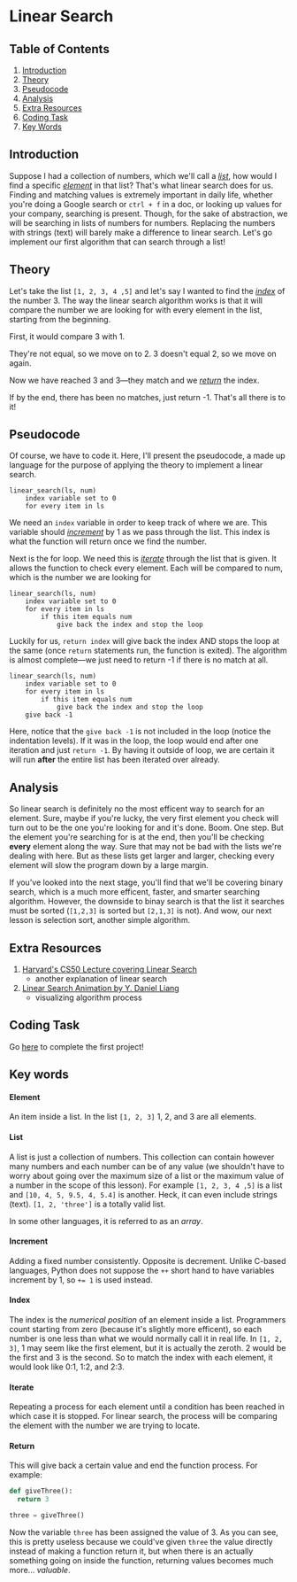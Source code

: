 # Linear Search

## Table of Contents
1. [Introduction](#introduction "Why the heck is this important?")
2. [Theory](#theory "Alright, how the heck do I do this?")
3. [Pseudocode](#pseudocode "Let's kinda code this!")
4. [Analysis](#analysis "A bit info")
5. [Extra Resources](#extra-resources "Wanna learn more!")
6. [Coding Task](#coding-task "Coding challenge")
7. [Key Words](#key-words "Important terms")

## Introduction
Suppose I had a collection of numbers, which we'll call a [*list*](#list "collection of numbers"), how would I find a specific [*element*](element "just an item") in that list? That's what linear search does for us. Finding and matching values is extremely important in daily life, whether you're doing a Google search or ```ctrl + f``` in a doc, or looking up values for your company, searching is present. Though, for the sake of abstraction, we will be searching in lists of numbers for numbers. Replacing the numbers with strings (text) will barely make a difference to linear search. Let's go implement our first algorithm that can search through a list!

## Theory
Let's take the list ```[1, 2, 3, 4 ,5]``` and let's say I wanted to find the [*index*](#index "position in list") of the number 3. The way the linear search algorithm works is that it will compare the number we are looking for with every element in the list, starting from the beginning. 

First, it would compare 3 with 1. 

They're not equal, so we move on to 2. 3 doesn't equal 2, so we move on again. 

Now we have reached 3 and 3—they match and we [*return*](#return "give back") the index. 

If by the end, there has been no matches, just return -1. That's all there is to it!

## Pseudocode
Of course, we have to code it. Here, I'll present the pseudocode, a made up language for the purpose of applying the theory to  implement a linear search. 
```
linear_search(ls, num)
    index variable set to 0
    for every item in ls
```
We need an ```index``` variable in order to keep track of where we are. This variable should [*increment*](#increment "Add consistenly by the number") by 1 as we pass through the list. This index is what the function will return once we find the number. 

Next is the for loop. We need this is [*iterate*](#iterate "go over each") through the list that is given. It allows the function to check every element. Each will be compared to num, which is the number we are looking for
```
linear_search(ls, num)
    index variable set to 0
    for every item in ls
        if this item equals num
            give back the index and stop the loop
```
Luckily for us, ```return index``` will give back the index AND stops the loop at the same (once ```return``` statements run, the function is exited). The algorithm is almost complete—we just need to return -1 if there is no match at all.

```
linear_search(ls, num)
    index variable set to 0
    for every item in ls
        if this item equals num
            give back the index and stop the loop
    give back -1
```
Here, notice that the ```give back -1``` is not included in the loop (notice the indentation levels). If it was in the loop, the loop would end after one iteration and just ```return -1```. By having it outside of loop, we are certain it will run **after** the entire list has been iterated over already.

## Analysis
So linear search is definitely no the most efficent way to search for an element. Sure, maybe if you're lucky, the very first element you check will turn out to be the one you're looking for and it's done. Boom. One step. But the element you're searching for is at the end, then you'll be checking **every** element along the way. Sure that may not be bad with the lists we're dealing with here. But as these lists get larger and larger, checking every element will slow the program down by a large margin. 

If you've looked into the next stage, you'll find that we'll be covering binary search, which is a much more efficent, faster, and smarter searching algorithm. However, the downside to binay search is that the list it searches must be sorted (```[1,2,3]``` is sorted but ```[2,1,3]``` is not). And wow, our next lesson is selection sort, another simple algorithm.

## Extra Resources
1. [Harvard's CS50 Lecture covering Linear Search](https://youtu.be/jUyQqLvg8Qw?t=8m45s)
    * another explanation of linear search
2. [Linear Search Animation by Y. Daniel Liang](http://cs.armstrong.edu/liang/animation/web/LinearSearch.html)
    * visualizing algorithm process
    
## Coding Task
Go [here](https://github.com/haw230/linear-search/ "Linear Search") to complete the first project!

## Key words
#### Element
An item inside a list. In the list ```[1, 2, 3]``` 1, 2, and 3 are all elements.

#### List
A list is just a collection of numbers. This collection can contain however many numbers and each number can be of any value (we shouldn't have to worry about going over the maximum size of a list or the maximum value of a number in the scope of this lesson). For example ```[1, 2, 3, 4 ,5]``` is a list and ```[10, 4, 5, 9.5, 4, 5.4]``` is another. Heck, it can even include strings (text). ```[1, 2, 'three']``` is a totally valid list. 

In some other languages, it is referred to as an *array*.

#### Increment
Adding a fixed number consistently. Opposite is decrement. Unlike C-based languages, Python does not suppose the ```++``` short hand to have variables increment by 1, so ```+= 1``` is used instead.

#### Index
The index is the *numerical position* of an element inside a list. Programmers count starting from zero (because it's slightly more efficent), so each number is one less than what we would normally call it in real life. In ```[1, 2, 3]```, 1 may seem like the first element, but it is actually the zeroth. 2 would be the first and 3 is the second. So to match the index with each element, it would look like 0:1, 1:2, and 2:3.

#### Iterate
Repeating a process for each element until a condition has been reached in which case it is stopped. For linear search, the process will be comparing the element with the number we are trying to locate.

#### Return
This will give back a certain value and end the function process. For example:
```python
def giveThree():
  return 3

three = giveThree()
```
Now the variable ```three``` has been assigned the value of 3. As you can see, this is pretty useless because we could've given ```three``` the value directly instead of making a function return it, but when there is an actually something going on inside the function, returning values becomes much more... *valuable*.
